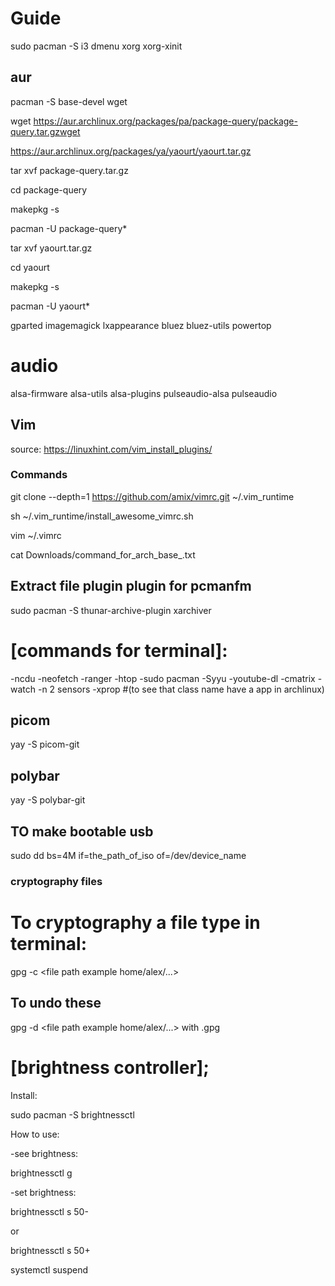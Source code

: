 # Guide


sudo pacman -S i3 dmenu xorg xorg-xinit

## aur

pacman -S base-devel wget

wget https://aur.archlinux.org/packages/pa/package-query/package-query.tar.gzwget 

https://aur.archlinux.org/packages/ya/yaourt/yaourt.tar.gz

tar xvf package-query.tar.gz

cd package-query

makepkg -s 

pacman -U package-query*

tar xvf yaourt.tar.gz

cd yaourt

makepkg -s 

pacman -U yaourt*


gparted
imagemagick
lxappearance
bluez
bluez-utils
powertop

# audio
alsa-firmware alsa-utils alsa-plugins pulseaudio-alsa pulseaudio

## Vim 

source: https://linuxhint.com/vim_install_plugins/

### Commands

git clone --depth=1 https://github.com/amix/vimrc.git ~/.vim_runtime

sh ~/.vim_runtime/install_awesome_vimrc.sh

vim ~/.vimrc

cat Downloads/command_for_arch_base_.txt

## Extract file plugin plugin for pcmanfm

sudo pacman -S thunar-archive-plugin xarchiver

# [commands for terminal]:
-ncdu
-neofetch
-ranger
-htop
-sudo pacman -Syyu
-youtube-dl
-cmatrix
-watch -n 2 sensors
-xprop #(to see that class name have a app in archlinux)

## picom

yay -S picom-git

## polybar

yay -S polybar-git

## TO make bootable usb

sudo dd bs=4M if=the_path_of_iso of=/dev/device_name 

### cryptography files
# To cryptography a file type in terminal:

gpg -c <file path example home/alex/...>

## To undo these
gpg -d <file path example home/alex/...> with .gpg


# [brightness controller];

Install:

sudo pacman -S brightnessctl

How to use:

-see brightness:

brightnessctl g

-set brightness:

brightnessctl s 50-

or

brightnessctl s 50+

systemctl suspend
